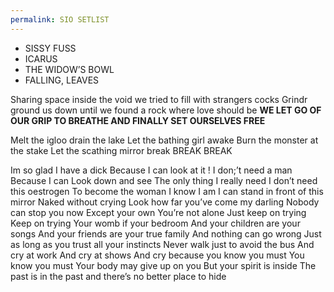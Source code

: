 ```yaml
---
permalink: SIO SETLIST
---
```

- SISSY FUSS 
- ICARUS 
- THE WIDOW’S BOWL 
- FALLING, LEAVES 

Sharing space inside the void we tried to fill with strangers cocks 
Grindr ground us down until we found a rock where love should be 
**WE LET GO OF OUR GRIP TO BREATHE AND FINALLY SET OURSELVES FREE** 

Melt the igloo drain the lake 
Let the bathing girl awake 
Burn the monster at the stake 
Let the scathing mirror break 
BREAK
BREAK

Im so glad I have a dick 
Because I can look at it ! 
I don;’t need a man 
Because I can 
Look down and see 
The only thing I really need 
I don’t need this oestrogen 
To become the woman I know I am 
I can stand in front of this mirror 
Naked without crying 
Look how far you’ve come my darling 
Nobody can stop you now 
Except your own 
You’re not alone 
Just keep on trying 
Keep on trying 
Your womb if your bedroom 
And your children are your songs 
And your friends are your true family 
And nothing can go wrong 
Just as long as you trust all your instincts 
Never walk just to avoid the bus 
And cry at work 
And cry at shows 
And cry because you know you must 
You know you must 
Your body may give up on you 
But your spirit is inside 
The past is in the past and there’s no better place to hide